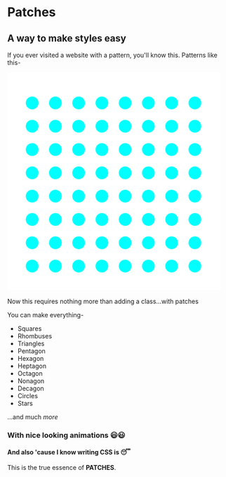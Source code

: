 # Patches

## A way to make styles easy

If you ever visited a website with a pattern, you'll know this.
Patterns like this-

![PHOTO](image.png)

Now this requires nothing more than adding a class...with patches

You can make everything-

- Squares
- Rhombuses
- Triangles
- Pentagon
- Hexagon
- Heptagon
- Octagon
- Nonagon
- Decagon
- Circles
- Stars

...and much _more_

### With nice looking animations 😃😃
#### And also 'cause I know writing CSS is 😴

This is the true essence of **PATCHES**.

